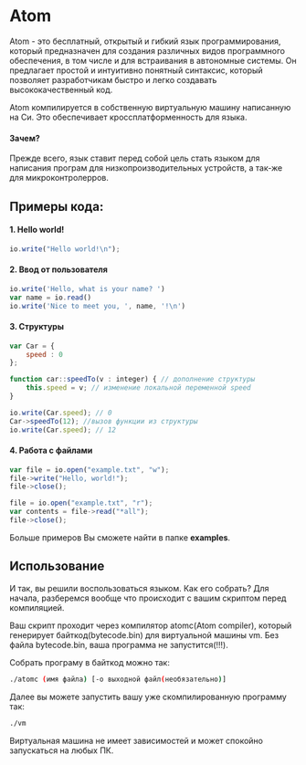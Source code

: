 # Atom

Atom - это бесплатный, открытый и гибкий язык программирования, который предназначен для создания различных видов программного обеспечения, в том числе и для встраивания в автономные системы. Он предлагает простой и интуитивно понятный синтаксис, который позволяет разработчикам быстро и легко создавать высококачественный код.

Atom компилируется в собственную виртуальную машину написанную на Си. Это обеспечивает кроссплатформенность для языка. 

#### Зачем?
Прежде всего, язык ставит перед собой цель стать языком для написания програм для низкопроизводительных устройств, а так-же для микроконтролерров. 

## Примеры кода:
#### 1. Hello world!
```js
io.write("Hello world!\n");
```
#### 2. Ввод от пользователя
```js
io.write('Hello, what is your name? ')
var name = io.read()
io.write('Nice to meet you, ', name, '!\n')
```
#### 3. Структуры
```js
var Car = {
	speed : 0
};

function car::speedTo(v : integer) { // дополнение структуры
	this.speed = v; // изменение локальной переменной speed
}

io.write(Car.speed); // 0
Car->speedTo(12); //вызов функции из структуры
io.write(Car.speed); // 12
```
#### 4. Работа с файлами
```js
var file = io.open("example.txt", "w");
file->write("Hello, world!");
file->close();

file = io.open("example.txt", "r");
var contents = file->read("*all");
file->close();
```

Больше примеров Вы сможете найти в папке **examples**.

## Использование

И так, вы решили воспользоваться языком. Как его собрать?
Для начала, разберемся вообще что происходит с вашим скриптом перед компиляцией.

Ваш скрипт проходит через компилятор atomc(Atom compiler), который генерирует байткод(bytecode.bin) для виртуальной машины vm. Без файла bytecode.bin, ваша программа не запустится(!!!).

Собрать програму в байткод можно так:
```bash
./atomc (имя файла) [-о выходной файл(необязательно)]
```

Далее вы можете запустить вашу уже скомпилированную программу так:
```bash
./vm
```

Виртуальная машина не имеет зависимостей и может спокойно запускаться на любых ПК.
